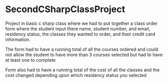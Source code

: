 # SecondCSharpClassProject
Project in basic c sharp class where we had to put together a class order form where the student input there name, student number, and email, residency status, the classes they wanted to order, and their credit card information.

The form had to have a running total of all the courses ordered and could not allow the student to have more than 3 courses selected but had to have at least one to complete

Form also had to have a running total of the cost of all the classes and the cost changed depending upon which residency status you selected


